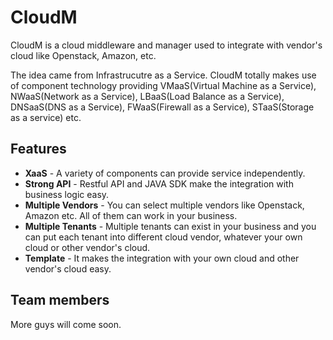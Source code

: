 # CloudM

CloudM is a cloud middleware and manager used to integrate with vendor's cloud like Openstack, Amazon, etc.

The idea came from Infrastrucutre as a Service. CloudM totally makes use of component technology providing VMaaS(Virtual Machine as a Service), NWaaS(Network as a Service), LBaaS(Load Balance as a Service), DNSaaS(DNS as a Service), FWaaS(Firewall as a Service), STaaS(Storage as a service) etc.

## Features
* **XaaS** - A variety of components can provide service independently.
* **Strong API** - Restful API and JAVA SDK make the integration with business logic easy.
* **Multiple Vendors** - You can select multiple vendors like Openstack, Amazon etc. All of them can work in your business.
* **Multiple Tenants** - Multiple tenants can exist in your business and you can put each tenant into different cloud vendor, whatever your own cloud or other vendor's cloud.
* **Template** - It makes the integration with your own cloud and other vendor's cloud easy.

## Team members

More guys will come soon.

